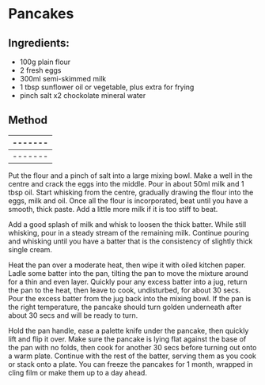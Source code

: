 
# Pancakes

##  Ingredients:

  * 100g plain flour
  * 2 fresh eggs 
  * 300ml semi-skimmed milk
  * 1 tbsp sunflower oil or vegetable, plus extra for frying
  * pinch salt x2
  chockolate 
  mineral water 
  
    
   
  
## Method

|-------|
|-------|
|-------|

Put the flour and a pinch of salt into a large mixing bowl. Make a well in the centre and crack the eggs into the middle. Pour in about 50ml milk and 1 tbsp oil. Start whisking from the centre, gradually drawing the flour into the eggs, milk and oil. Once all the flour is incorporated, beat until you have a smooth, thick paste. Add a little more milk if it is too stiff to beat.

Add a good splash of milk and whisk to loosen the thick batter. While still whisking, pour in a steady stream of the remaining milk. Continue pouring and whisking until you have a batter that is the consistency of slightly thick single cream.

Heat the pan over a moderate heat, then wipe it with oiled kitchen paper. Ladle some batter into the pan, tilting the pan to move the mixture around for a thin and even layer. Quickly pour any excess batter into a jug, return the pan to the heat, then leave to cook, undisturbed, for about 30 secs. Pour the excess batter from the jug back into the mixing bowl. If the pan is the right temperature, the pancake should turn golden underneath after about 30 secs and will be ready to turn.

Hold the pan handle, ease a palette knife under the pancake, then quickly lift and flip it over. Make sure the pancake is lying flat against the base of the pan with no folds, then cook for another 30 secs before turning out onto a warm plate. Continue with the rest of the batter, serving them as you cook or stack onto a plate. You can freeze the pancakes for 1 month, wrapped in cling film or make them up to a day ahead.